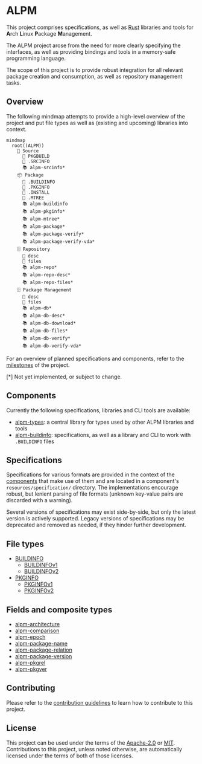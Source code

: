 # ALPM

This project comprises specifications, as well as [Rust] libraries and tools for **A**rch **L**inux **P**ackage **M**anagement.

The ALPM project arose from the need for more clearly specifying the interfaces, as well as providing bindings and tools in a memory-safe programming language.

The scope of this project is to provide robust integration for all relevant package creation and consumption, as well as repository management tasks.

## Overview

The following mindmap attempts to provide a high-level overview of the project and put file types as well as (existing and upcoming) libraries into context.

```mermaid
mindmap
  root((ALPM))
    📂 Source
      📄 PKGBUILD
      📄 .SRCINFO
      📚️ alpm-srcinfo*
    📦 Package
      📄 .BUILDINFO
      📄 .PKGINFO
      📄 .INSTALL
      📄 .MTREE
      📚️ alpm-buildinfo
      📚️ alpm-pkginfo*
      📚️ alpm-mtree*
      📚️ alpm-package*
      📚️ alpm-package-verify*
      📚️ alpm-package-verify-vda*
    🗄️ Repository
      📄 desc
      📄 files
      📚️ alpm-repo*
      📚️ alpm-repo-desc*
      📚️ alpm-repo-files*
    🗄️ Package Management
      📄 desc
      📄 files
      📚️ alpm-db*
      📚️ alpm-db-desc*
      📚️ alpm-db-download*
      📚️ alpm-db-files*
      📚️ alpm-db-verify*
      📚️ alpm-db-verify-vda*
```

For an overview of planned specifications and components, refer to the [milestones] of the project.

[*] Not yet implemented, or subject to change.

## Components

Currently the following specifications, libraries and CLI tools are available:

- [alpm-types]: a central library for types used by other ALPM libraries and tools
- [alpm-buildinfo]: specifications, as well as a library and CLI to work with `.BUILDINFO` files

## Specifications

Specifications for various formats are provided in the context of the [components] that make use of them and are located in a component's `resources/specification/` directory.
The implementations encourage robust, but lenient parsing of file formats (unknown key-value pairs are discarded with a warning).

Several versions of specifications may exist side-by-side, but only the latest version is actively supported.
Legacy versions of specifications may be deprecated and removed as needed, if they hinder further development.

## File types

- [BUILDINFO]
  - [BUILDINFOv1]
  - [BUILDINFOv2]
- [PKGINFO]
  - [PKGINFOv1]
  - [PKGINFOv2]

## Fields and composite types

- [alpm-architecture]
- [alpm-comparison]
- [alpm-epoch]
- [alpm-package-name]
- [alpm-package-relation]
- [alpm-package-version]
- [alpm-pkgrel]
- [alpm-pkgver]

## Contributing

Please refer to the [contribution guidelines] to learn how to contribute to this project.

## License

This project can be used under the terms of the [Apache-2.0] or [MIT].
Contributions to this project, unless noted otherwise, are automatically licensed under the terms of both of those licenses.

[Apache-2.0]: LICENSES/Apache-2.0.txt
[BUILDINFO]: alpm-buildinfo/resources/specification/BUILDINFO.5.md
[BUILDINFOv1]: alpm-buildinfo/resources/specification/BUILDINFOv1.5.md
[BUILDINFOv2]: alpm-buildinfo/resources/specification/BUILDINFOv2.5.md
[MIT]: LICENSES/MIT.txt
[PKGINFO]: alpm-pkginfo/resources/specification/PKGINFO.5.md
[PKGINFOv1]: alpm-pkginfo/resources/specification/PKGINFOv1.5.md
[PKGINFOv2]: alpm-pkginfo/resources/specification/PKGINFOv2.5.md
[Rust]: https://www.rust-lang.org/
[alpm-architecture]: alpm-types/resources/specification/alpm-architecture.7.md
[alpm-buildinfo]: alpm-buildinfo/
[alpm-comparison]: alpm-types/resources/specification/alpm-comparison.7.md
[alpm-epoch]: alpm-types/resources/specification/alpm-epoch.7.md
[alpm-package-name]: alpm-types/resources/specification/alpm-package-name.7.md
[alpm-package-relation]: alpm-types/resources/specification/alpm-package-relation.7.md
[alpm-package-version]: alpm-types/resources/specification/alpm-package-version.7.md
[alpm-pkgrel]: alpm-types/resources/specification/alpm-package-pkgrel.7.md
[alpm-pkgver]: alpm-types/resources/specification/alpm-package-pkgver.7.md
[alpm-types]: alpm-types/
[components]: #components
[contribution guidelines]: CONTRIBUTING.md
[milestones]: https://gitlab.archlinux.org/archlinux/alpm/alpm/-/milestones
